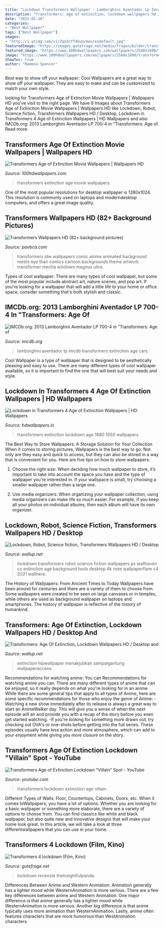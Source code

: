 ```yaml
---
title: "Lockdown Transformers Wallpaper - Lamborghini Aventador Lp Imcdb Transformers Extinction Age Cars"
description: "Transformers: age of extinction, lockdown wallpapers hd / desktop and"
date: "2022-01-18"
categories:
- "Best Wallpaper"
tags: ["Best Wallpaper"]
images:
- "http://i.ytimg.com/vi/Zqa3cYTdGuU/maxresdefault.jpg"
featuredImage: "https://images.gutefrage.net/media/fragen/bilder/transformers-4-lockdown/0_original.jpg?v=1405956421000"
featured_image: "https://www.100hdwallpapers.com/wallpapers/2560x1600/transformers_age_of_extinction_movie-widescreen_wallpapers.jpg"
image: "https://www.100hdwallpapers.com/wallpapers/2560x1600/transformers_age_of_extinction_movie-widescreen_wallpapers.jpg"
ShowToc: true
author: "Ramona Spencer"
---
```



Best way to show off your wallpaper:
Cool Wallpapers are a great way to show off your wallpaper. They are easy to make and can be customized to match your own style.

	

		
looking for Transformers Age of Extinction Movie Wallpapers | Wallpapers HD you've visit to the right page. We have 8 Images about Transformers Age of Extinction Movie Wallpapers | Wallpapers HD like Lockdown, Robot, Science fiction, Transformers Wallpapers HD / Desktop, Lockdown in Transformers 4 Age of Extinction Wallpapers | HD Wallpapers and also IMCDb.org: 2013 Lamborghini Aventador LP 700-4 in &quot;Transformers: Age of. Read more:
		
    
## Transformers Age Of Extinction Movie Wallpapers | Wallpapers HD

<img loading=lazy src="https://www.100hdwallpapers.com/wallpapers/2560x1600/transformers_age_of_extinction_movie-widescreen_wallpapers.jpg" onerror="this.onerror=null;this.src='https://tse4.mm.bing.net/th?id=OIP.fhVDv8O-e-9QOkpMw8MmvwHaEo&amp;pid=15.1';" alt="Transformers Age of Extinction Movie Wallpapers | Wallpapers HD">

_Source: 100hdwallpapers.com_

>transformers extinction age movie wallpapers. 

	

One of the most popular resolutions for desktop wallpaper is 1280x1024. This resolution is commonly used on laptops and moderndesktop computers, and offers a great image quality.

    
## Transformers Wallpapers HD (82+ Background Pictures)

<img loading=lazy src="http://pavbca.com/walldb/original/9/d/c/305805.jpg" onerror="this.onerror=null;this.src='https://tse3.mm.bing.net/th?id=OIP.GuHWb01qxQKEpXh4ukw5RwHaEK&amp;pid=15.1';" alt="Transformers Wallpapers HD (82+ background pictures)">

_Source: pavbca.com_

>transformers idw wallpapers comic anime animated background meets eye than comics cartoon backgrounds theme artwork transformer mecha windows magnus ultra. 

	

Types of cool wallpaper:
There are many types of cool wallpaper, but some of the most popular include abstract art, nature scenes, and pop art. If you're looking for a wallpaper that will add a little life to your home or office space, consider something that's both stylish and classic.

    
## IMCDb.org: 2013 Lamborghini Aventador LP 700-4 In &quot;Transformers: Age Of

<img loading=lazy src="http://www.imcdb.org/i705552.jpg" onerror="this.onerror=null;this.src='https://tse4.mm.bing.net/th?id=OIP.K1voq5Je1OY_POa7yYf-iAHaDF&amp;pid=15.1';" alt="IMCDb.org: 2013 Lamborghini Aventador LP 700-4 in &quot;Transformers: Age of">

_Source: imcdb.org_

>lamborghini aventador lp imcdb transformers extinction age cars. 

	

Cool Wallpaper is a type of wallpaper that is designed to be aesthetically pleasing and easy to use. There are many different types of cool wallpaper available, so it is important to find the one that will best suit your needs and style.

    
## Lockdown In Transformers 4 Age Of Extinction Wallpapers | HD Wallpapers

<img loading=lazy src="https://www.hdwallpapers.in/download/lockdown_in_transformers_4_age_of_extinction-1680x1050.jpg" onerror="this.onerror=null;this.src='https://tse4.mm.bing.net/th?id=OIP.ejki352uWlNbHnZqROFx7wHaEo&amp;pid=15.1';" alt="Lockdown in Transformers 4 Age of Extinction Wallpapers | HD Wallpapers">

_Source: hdwallpapers.in_

>transformers extinction lockdown age 1680 1050 wallpapers. 

	

The Best Way to Store Wallpapers: A Storage Solution for Your Collection
When it comes to storing pictures, Wallpapers is the best way to go. Not only are they easy and quick to access, but they can also be stored in a way that is convenient for you. Here are five tips on how to store wallpapers:
1) Choose the right size: When deciding how much wallpaper to store, it’s important to take into account the space you have and the type of wallpaper you’re interested in. If your wallspace is small, try choosing a smaller wallpaper rather than a large one.

2) Use media organizers: When organizing your wallpaper collection, using media organizers can make life so much easier. For example, if you keep all your photos on individual albums, then each album will have its own organizer.

    
## Lockdown, Robot, Science Fiction, Transformers Wallpapers HD / Desktop

<img loading=lazy src="https://wallup.net/wp-content/uploads/2017/11/23/522400-Lockdown-robot-science_fiction-Transformers.jpg" onerror="this.onerror=null;this.src='https://tse4.mm.bing.net/th?id=OIP.W9KpQFShHTzZ5NIGWU-1EQHaEK&amp;pid=15.1';" alt="Lockdown, Robot, Science fiction, Transformers Wallpapers HD / Desktop">

_Source: wallup.net_

>lockdown transformers robot science fiction wallpapers px wallhaven cc extinction age background tools desktop 4k note wallpaperflare c4 2021 wallhere. 

	

The History of Wallpapers: From Ancient Times to Today
Wallpapers have been around for centuries and there are a variety of them to choose from. Some wallpapers were created to be seen on large canvases or in temples, while others are used as background wallpaper on laptops and smartphones. The history of wallpaper is reflective of the history of humankind.

    
## Transformers: Age Of Extinction, Lockdown Wallpapers HD / Desktop And

<img loading=lazy src="http://wallup.net/wp-content/uploads/2016/01/41969-Transformers_Age_of_Extinction-Lockdown.jpg" onerror="this.onerror=null;this.src='https://tse2.mm.bing.net/th?id=OIP.3cPQAekdbAU54EI6h8cV1gHaEK&amp;pid=15.1';" alt="Transformers: Age Of Extinction, Lockdown Wallpapers HD / Desktop and">

_Source: wallup.net_

>extinction hipwallpaper menakjubkan sampaigantung wallpaperaccess. 

	

Recommendations for watching anime: You can
Recommendations for watching anime you can. There are many different types of anime that can be enjoyed, so it really depends on what you're looking for in an anime. While there are some general tips that apply to all types of Anime, here are some specific recommendations for those who enjoy the genre of Anime: 
-Watching a new show immediately after its release is always a great way to start an AnimeWalker day. This will give you a sense of when the next episode will air and provide you with a recap of the story before you even get started watching. 
-If you're looking for something more drawn out, try checking out OVA's or one-shots before getting into the full series. These episodes usually have less action and more atmosphere, which can add to your enjoyment while giving you more closure on the story.

    
## Transformers Age Of Extinction Lockdown &quot;Villain&quot; Spot - YouTube

<img loading=lazy src="http://i.ytimg.com/vi/Zqa3cYTdGuU/maxresdefault.jpg" onerror="this.onerror=null;this.src='https://tse2.mm.bing.net/th?id=OIP.fe5LjSyJsi2vCX3c3EQ8rAHaEK&amp;pid=15.1';" alt="Transformers Age of Extinction Lockdown &quot;Villain&quot; Spot - YouTube">

_Source: youtube.com_

>transformers lockdown extinction age villain. 

	

Different Types of Walls: Floor, Countertops, Cabinets, Doors, etc.
When it comes toWallpapers, you have a lot of options. Whether you are looking for a basic wallpaper or something more elaborate, there are a variety of options to choose from. You can find classics like white and black wallpaper, but also quite new and innovative designs that will make your home look great. In this article, we will take a look at three differentwallpapers that you can use in your home.

    
## Transformers 4 Lockdown (Film, Kino)

<img loading=lazy src="https://images.gutefrage.net/media/fragen/bilder/transformers-4-lockdown/0_original.jpg?v=1405956421000" onerror="this.onerror=null;this.src='https://tse3.mm.bing.net/th?id=OIP.4-cXVWjeY1v3yVHfOM6YJgHaDD&amp;pid=15.1';" alt="Transformers 4 lockdown (Film, Kino)">

_Source: gutefrage.net_

>lockdown recenzie theinsightfulpanda. 

	

Differences Between Anime and Western Animation: Animation generally has a lighter mood while WesternAnimation is more serious.
There are a few key differences between anime and Western Animation. One major difference is that anime generally has a lighter mood while WesternAnimation is more serious. Another big difference is that anime typically uses more animation than WesternAnimation. Lastly, anime often features characters that are more humorous than WestAnimation characters.

